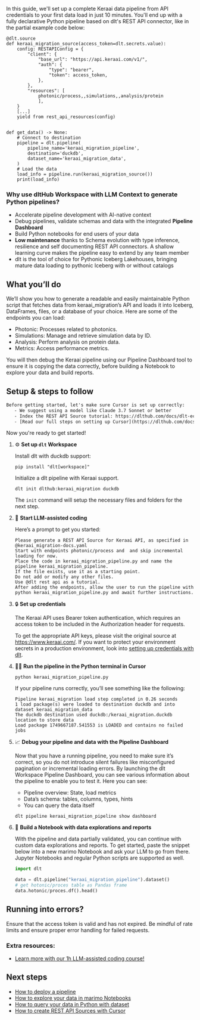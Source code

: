 In this guide, we'll set up a complete Keraai data pipeline from API credentials to your first data load in just 10 minutes. You'll end up with a fully declarative Python pipeline based on dlt's REST API connector, like in the partial example code below:

```python-outcome
@dlt.source
def keraai_migration_source(access_token=dlt.secrets.value):
    config: RESTAPIConfig = {
        "client": {
            "base_url": "https://api.keraai.com/v1/",
            "auth": {
                "type": "bearer",
                "token": access_token,
            },
        },
        "resources": [
            photonic/process,,simulations,,analysis/protein
            ],
    }
    [...]
    yield from rest_api_resources(config)


def get_data() -> None:
    # Connect to destination
    pipeline = dlt.pipeline(
        pipeline_name='keraai_migration_pipeline',
        destination='duckdb',
        dataset_name='keraai_migration_data', 
    )
    # Load the data
    load_info = pipeline.run(keraai_migration_source())
    print(load_info) 
```

### Why use dltHub Workspace with LLM Context to generate Python pipelines?

- Accelerate pipeline development with AI-native context
- Debug pipelines, validate schemas and data with the integrated **Pipeline Dashboard**
- Build Python notebooks for end users of your data
- **Low maintenance** thanks to Schema evolution with type inference, resilience and self documenting REST API connectors. A shallow learning curve makes the pipeline easy to extend by any team member
- dlt is the tool of choice for Pythonic Iceberg Lakehouses, bringing mature data loading to pythonic Iceberg with or without catalogs

## What you’ll do

We’ll show you how to generate a readable and easily maintainable Python script that fetches data from keraai_migration’s API and loads it into Iceberg, DataFrames, files, or a database of your choice. Here are some of the endpoints you can load:

- Photonic: Processes related to photonics.
- Simulations: Manage and retrieve simulation data by ID.
- Analysis: Perform analysis on protein data.
- Metrics: Access performance metrics.

You will then debug the Keraai pipeline using our Pipeline Dashboard tool to ensure it is copying the data correctly, before building a Notebook to explore your data and build reports.

## Setup & steps to follow

```default
Before getting started, let's make sure Cursor is set up correctly:
   - We suggest using a model like Claude 3.7 Sonnet or better
   - Index the REST API Source tutorial: https://dlthub.com/docs/dlt-ecosystem/verified-sources/rest_api/ and add it to context as **@dlt rest api**
   - [Read our full steps on setting up Cursor](https://dlthub.com/docs/dlt-ecosystem/llm-tooling/cursor-restapi#23-configuring-cursor-with-documentation)
```

Now you're ready to get started!

1. ⚙️ **Set up `dlt` Workspace**
    
    Install dlt with duckdb support:
    ```shell
    pip install "dlt[workspace]"
    ```

    Initialize a dlt pipeline with Keraai support.
    ```shell
    dlt init dlthub:keraai_migration duckdb
    ```

    The `init` command will setup the necessary files and folders for the next step.
    
2. 🤠 **Start LLM-assisted coding**
    
    Here’s a prompt to get you started:
    
    ```prompt
    Please generate a REST API Source for Keraai API, as specified in @keraai_migration-docs.yaml 
    Start with endpoints photonic/process and  and skip incremental loading for now. 
    Place the code in keraai_migration_pipeline.py and name the pipeline keraai_migration_pipeline. 
    If the file exists, use it as a starting point. 
    Do not add or modify any other files. 
    Use @dlt rest api as a tutorial. 
    After adding the endpoints, allow the user to run the pipeline with python keraai_migration_pipeline.py and await further instructions.
    ```

    
3. 🔒 **Set up credentials** 
    
    The Keraai API uses Bearer token authentication, which requires an access token to be included in the Authorization header for requests.
    
    To get the appropriate API keys, please visit the original source at https://www.keraai.com/.
    If you want to protect your environment secrets in a production environment, look into [setting up credentials with dlt](https://dlthub.com/docs/walkthroughs/add_credentials).
    
4. 🏃‍♀️ **Run the pipeline in the Python terminal in Cursor**
    
    ```shell
    python keraai_migration_pipeline.py
    ```
    
    If your pipeline runs correctly, you’ll see something like the following:
    
    ```shell
    Pipeline keraai_migration load step completed in 0.26 seconds
    1 load package(s) were loaded to destination duckdb and into dataset keraai_migration_data
    The duckdb destination used duckdb:/keraai_migration.duckdb location to store data
    Load package 1749667187.541553 is LOADED and contains no failed jobs
    ```
    
5. 📈 **Debug your pipeline and data with the Pipeline Dashboard**

    Now that you have a running pipeline, you need to make sure it’s correct, so you do not introduce silent failures like misconfigured pagination or incremental loading errors. By launching the dlt Workspace Pipeline Dashboard, you can see various information about the pipeline to enable you to test it. Here you can see:
    - Pipeline overview: State, load metrics
    - Data’s schema: tables, columns, types, hints
    - You can query the data itself
    
    ```shell
    dlt pipeline keraai_migration_pipeline show dashboard
    ```
    
6. 🐍 **Build a Notebook with data explorations and reports**

    With the pipeline and data partially validated, you can continue with custom data explorations and reports. To get started, paste the snippet below into a new marimo Notebook and ask your LLM to go from there. Jupyter Notebooks and regular Python scripts are supported as well.

    
    ```python
    import dlt

   data = dlt.pipeline("keraai_migration_pipeline").dataset()
   # get hotonic/proces table as Pandas frame
   data.hotonic/proces.df().head()
    ```

## Running into errors?

Ensure that the access token is valid and has not expired. Be mindful of rate limits and ensure proper error handling for failed requests.

### Extra resources:

- [Learn more with our 1h LLM-assisted coding course!](https://www.youtube.com/watch?v=GGid70rnJuM)

## Next steps

- [How to deploy a pipeline](https://dlthub.com/docs/walkthroughs/deploy-a-pipeline)
- [How to explore your data in marimo Notebooks](https://dlthub.com/docs/general-usage/dataset-access/marimo)
- [How to query your data in Python with dataset](https://dlthub.com/docs/general-usage/dataset-access/dataset)
- [How to create REST API Sources with Cursor](https://dlthub.com/docs/dlt-ecosystem/llm-tooling/cursor-restapi)
